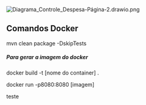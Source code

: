 ![Diagrama_Controle_Despesa-Página-2.drawio.png](src%2Fmain%2Fresources%2Fimages%2FDiagrama_Controle_Despesa-P%C3%A1gina-2.drawio.png)



## Comandos Docker
mvn clean package -DskipTests

<h5> Para gerar a imagem do docker </h5>
docker build -t [nome do container] .

docker run -p8080:8080 [imagem]

teste